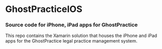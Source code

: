 # GhostPracticeIOS
### Source code for iPhone, iPad apps for GhostPractice

This repo contains the Xamarin solution that houses the iPhone and iPad apps for the GhostPractice legal practice management system.
